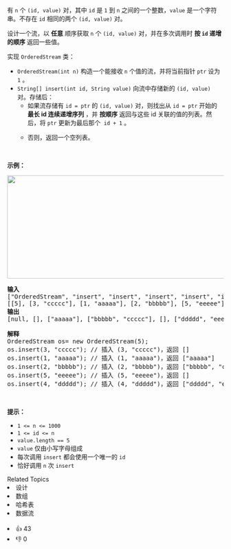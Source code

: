 <p>有 <code>n</code> 个 <code>(id, value)</code> 对，其中 <code>id</code> 是 <code>1</code> 到 <code>n</code> 之间的一个整数，<code>value</code> 是一个字符串。不存在 <code>id</code> 相同的两个&nbsp;<code>(id, value)</code> 对。</p>

<p>设计一个流，以 <strong>任意</strong> 顺序获取 <code>n</code>&nbsp;个&nbsp;<code>(id, value)</code>&nbsp;对，并在多次调用时 <strong>按 <code>id</code> 递增的顺序</strong> 返回一些值。</p>

<p>实现 <code>OrderedStream</code> 类：</p>

<ul> 
 <li><code>OrderedStream(int n)</code> 构造一个能接收 <code>n</code> 个值的流，并将当前指针 <code>ptr</code> 设为 <code>1</code> 。</li> 
 <li><code>String[] insert(int id, String value)</code> 向流中存储新的 <code>(id, value)</code> 对。存储后： 
  <ul> 
   <li>如果流存储有 <code>id = ptr</code> 的 <code>(id, value)</code> 对，则找出从 <code>id = ptr</code> 开始的 <strong>最长 id 连续递增序列</strong> ，并 <strong>按顺序</strong> 返回与这些 id 关联的值的列表。然后，将 <code>ptr</code> 更新为最后那个&nbsp; <code>id + 1</code>&nbsp;。</li> 
   <li> <p>否则，返回一个空列表。</p> </li> 
  </ul> </li> 
</ul>

<p>&nbsp;</p>

<p><strong>示例：</strong></p>

<p><strong><img alt="" src="https://assets.leetcode-cn.com/aliyun-lc-upload/uploads/2020/11/15/q1.gif" style="width: 682px; height: 240px;" /></strong></p>

<pre>
<strong>输入</strong>
["OrderedStream", "insert", "insert", "insert", "insert", "insert"]
[[5], [3, "ccccc"], [1, "aaaaa"], [2, "bbbbb"], [5, "eeeee"], [4, "ddddd"]]
<strong>输出</strong>
[null, [], ["aaaaa"], ["bbbbb", "ccccc"], [], ["ddddd", "eeeee"]]

<strong>解释</strong>
OrderedStream os= new OrderedStream(5);
os.insert(3, "ccccc"); // 插入 (3, "ccccc")，返回 []
os.insert(1, "aaaaa"); // 插入 (1, "aaaaa")，返回 ["aaaaa"]
os.insert(2, "bbbbb"); // 插入 (2, "bbbbb")，返回 ["bbbbb", "ccccc"]
os.insert(5, "eeeee"); // 插入 (5, "eeeee")，返回 []
os.insert(4, "ddddd"); // 插入 (4, "ddddd")，返回 ["ddddd", "eeeee"]
</pre>

<p>&nbsp;</p>

<p><strong>提示：</strong></p>

<ul> 
 <li><code>1 &lt;= n &lt;= 1000</code></li> 
 <li><code>1 &lt;= id &lt;= n</code></li> 
 <li><code>value.length == 5</code></li> 
 <li><code>value</code> 仅由小写字母组成</li> 
 <li>每次调用 <code>insert</code> 都会使用一个唯一的 <code>id</code></li> 
 <li>恰好调用 <code>n</code> 次 <code>insert</code></li> 
</ul>

<div><div>Related Topics</div><div><li>设计</li><li>数组</li><li>哈希表</li><li>数据流</li></div></div><br><div><li>👍 43</li><li>👎 0</li></div>